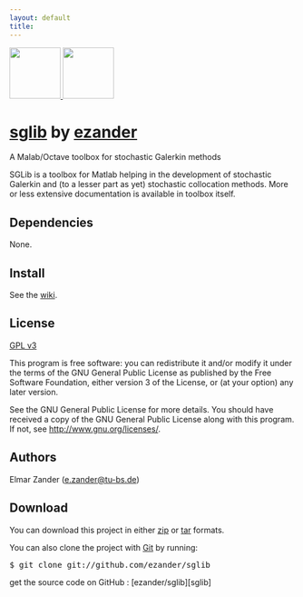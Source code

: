```yaml
---
layout: default
title: 
---
```



<div class="download">
  <a href="http://github.com/ezander/sglib/zipball/master">
    <img border="0" width="90" src="http://github.com/images/modules/download/zip.png"/>
  </a>
  <a href="http://github.com/ezander/sglib/tarball/master">
    <img border="0" width="90" src="http://github.com/images/modules/download/tar.png"/>
  </a>
</div>

# [sglib][] <span class="small">by [ezander][ezander] </span>
  
<div class="description">
  A Malab/Octave toolbox for stochastic Galerkin methods
</div>

SGLib is a toolbox for Matlab helping in the development of stochastic
Galerkin and (to a lesser part as yet) stochastic collocation
methods. More or less extensive documentation is available in toolbox
itself.


## Dependencies

None.


## Install

See the [wiki][wiki].


## License

[GPL v3][gpl-3.0]

This program is free software: you can redistribute it and/or modify
it under the terms of the GNU General Public License as published by
the Free Software Foundation, either version 3 of the License, or (at
your option) any later version.<br/>

See the GNU General Public License for more details. You should have
received a copy of the GNU General Public License along with this
program.  If not, see http://www.gnu.org/licenses/.

  
## Authors

Elmar Zander (e.zander@tu-bs.de)


## Download

You can download this project in either [zip][] or [tar][] formats.

You can also clone the project with [Git][] by running:
<pre>$ git clone git://github.com/ezander/sglib</pre>
  
<div class="footer">
  get the source code on GitHub : [ezander/sglib][sglib]
</div>
    

[gpl-3.0]: http://www.gnu.org/licenses/gpl-3.0.html
[wiki]: http://wiki.github.com/ezander/sglib
[zip]: http://github.com/ezander/sglib/zipball/master
[tar]: http://github.com/ezander/sglib/tarball/master
[git]: http://git-scm.com
[ezander]: http://github.com/ezander
[sglib]: http://github.com/ezander/sglib
